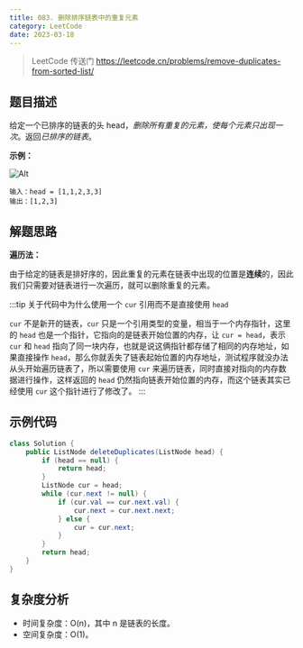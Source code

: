 ```yaml
---
title: 083. 删除排序链表中的重复元素
category: LeetCode
date: 2023-03-18
---
```


> LeetCode 传送门 https://leetcode.cn/problems/remove-duplicates-from-sorted-list/

## 题目描述 <Badge text="简单" type="tip"/>

给定一个已排序的链表的头 head，*删除所有重复的元素，使每个元素只出现一次*。返回*已排序的链表*。

**示例：**

![Alt](https://assets.leetcode.com/uploads/2021/01/04/list2.jpg)

```
输入：head = [1,1,2,3,3]
输出：[1,2,3]
```

## 解题思路

**遍历法：**

由于给定的链表是排好序的，因此重复的元素在链表中出现的位置是**连续**的，因此我们只需要对链表进行一次遍历，就可以删除重复的元素。

:::tip 
关于代码中为什么使用一个 `cur` 引用而不是直接使用 `head`

`cur` 不是新开的链表，`cur` 只是一个引用类型的变量，相当于一个内存指针，这里的 `head` 也是一个指针，它指向的是链表开始位置的内存，让 `cur = head`，表示 `cur` 和 `head` 指向了同一块内存，也就是说这俩指针都存储了相同的内存地址，如果直接操作 `head`，那么你就丢失了链表起始位置的内存地址，测试程序就没办法从头开始遍历链表了，所以需要使用 `cur` 来遍历链表，同时直接对指向的内存数据进行操作，这样返回的 `head` 仍然指向链表开始位置的内存，而这个链表其实已经使用 `cur` 这个指针进行了修改了。
:::

## 示例代码

```java
class Solution {
    public ListNode deleteDuplicates(ListNode head) {
        if (head == null) {
            return head;
        }
        ListNode cur = head;
        while (cur.next != null) {
            if (cur.val == cur.next.val) {
                cur.next = cur.next.next;
            } else {
                cur = cur.next;
            }
        }
        return head;
    }
}
```

## 复杂度分析

- 时间复杂度：O(n)，其中 n 是链表的长度。
- 空间复杂度：O(1)。